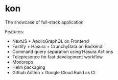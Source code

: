 # kon

The showcase of full-stack application

Features:
- NextJS + ApolloGraphQL on Frontend
- Fastify + Hasura + CrunchyData on Backend
- Command query separation using Hasura Actions
- Telepresence for fast development workflow
- Monorepo
- Helm packaging
- Github Action + Google Cloud Build as CI
